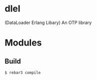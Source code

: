 # dlel #

(DataLoader Erlang Libary) 
An OTP library


# Modules #

<table width="100%" border="0" summary="list of modules">


Build
-----

    $ rebar3 compile
